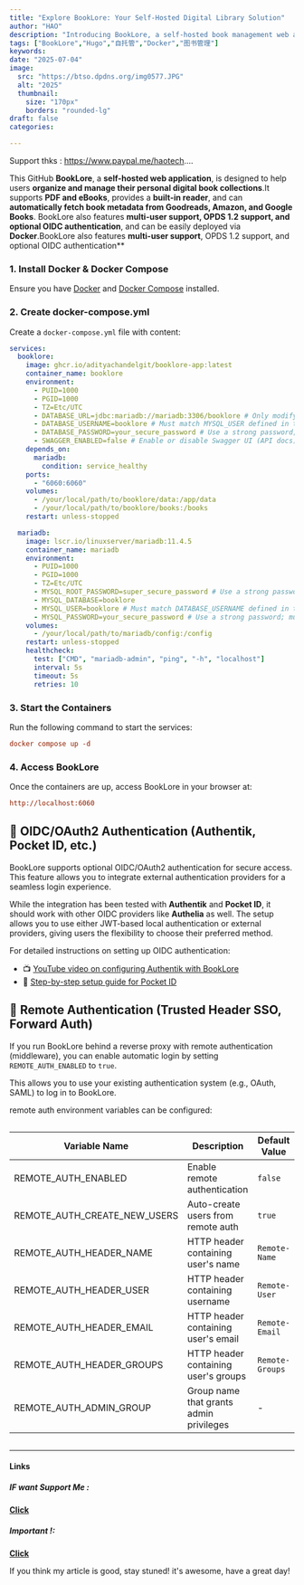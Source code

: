 ```yaml
---
title: "Explore BookLore: Your Self-Hosted Digital Library Solution"
author: "HAO"
description: "Introducing BookLore, a self-hosted book management web application, including features, deployment guides, and a technology stack to help you quickly build your personal digital library."
tags: ["BookLore","Hugo","自托管","Docker","图书管理"]
keywords:
date: "2025-07-04"
image:
  src: "https://btso.dpdns.org/img0577.JPG"
  alt: "2025"
  thumbnail:
    size: "170px"
    borders: "rounded-lg"
draft: false
categories:

---
```


Support thks : https://www.paypal.me/haotech....
<!--more-->

This GitHub **BookLore**, a **self-hosted web application**, is designed to help users **organize and manage their personal digital book collections**.It supports **PDF and eBooks**, provides a **built-in reader**, and can **automatically fetch book metadata from Goodreads, Amazon, and Google Books**. BookLore also features **multi-user support, OPDS 1.2 support, and optional OIDC authentication**, and can be easily deployed via **Docker**.BookLore also features **multi-user support**, OPDS 1.2 support, and optional OIDC authentication**

### 1. Install Docker & Docker Compose

Ensure you have [Docker](https://docs.docker.com/get-docker/) and [Docker Compose](https://docs.docker.com/compose/install/) installed.

### 2. Create docker-compose.yml

Create a `docker-compose.yml` file with content:

```yaml
services:
  booklore:
    image: ghcr.io/adityachandelgit/booklore-app:latest
    container_name: booklore
    environment:
      - PUID=1000
      - PGID=1000
      - TZ=Etc/UTC
      - DATABASE_URL=jdbc:mariadb://mariadb:3306/booklore # Only modify this if you're familiar with JDBC and your database setup
      - DATABASE_USERNAME=booklore # Must match MYSQL_USER defined in the mariadb container
      - DATABASE_PASSWORD=your_secure_password # Use a strong password; must match MYSQL_PASSWORD defined in the mariadb container 
      - SWAGGER_ENABLED=false # Enable or disable Swagger UI (API docs). Set to 'true' to allow access; 'false' to block access (recommended for production).
    depends_on:
      mariadb:
        condition: service_healthy
    ports:
      - "6060:6060"
    volumes:
      - /your/local/path/to/booklore/data:/app/data
      - /your/local/path/to/booklore/books:/books
    restart: unless-stopped

  mariadb:
    image: lscr.io/linuxserver/mariadb:11.4.5
    container_name: mariadb
    environment:
      - PUID=1000
      - PGID=1000
      - TZ=Etc/UTC
      - MYSQL_ROOT_PASSWORD=super_secure_password # Use a strong password for the database's root user, should be different from MYSQL_PASSWORD
      - MYSQL_DATABASE=booklore
      - MYSQL_USER=booklore # Must match DATABASE_USERNAME defined in the booklore container
      - MYSQL_PASSWORD=your_secure_password # Use a strong password; must match DATABASE_PASSWORD defined in the booklore container
    volumes:
      - /your/local/path/to/mariadb/config:/config
    restart: unless-stopped
    healthcheck:
      test: ["CMD", "mariadb-admin", "ping", "-h", "localhost"]
      interval: 5s
      timeout: 5s
      retries: 10
```

### 3. Start the Containers

Run the following command to start the services:

```ini
docker compose up -d
```

### 4. Access BookLore

Once the containers are up, access BookLore in your browser at:

```ini
http://localhost:6060
```

## 🔑 OIDC/OAuth2 Authentication (Authentik, Pocket ID, etc.)

BookLore supports optional OIDC/OAuth2 authentication for secure access. This feature allows you to integrate external authentication providers for a seamless login experience.

While the integration has been tested with **Authentik** and **Pocket ID**, it should work with other OIDC providers like **Authelia** as well. The setup allows you to use either JWT-based local authentication or external providers, giving users the flexibility to choose their preferred method.

For detailed instructions on setting up OIDC authentication:

- 📺 [YouTube video on configuring Authentik with BookLore](https://www.youtube.com/watch?v=r6Ufh9ldF9M)
- 📘 [Step-by-step setup guide for Pocket ID](docs/OIDC-Setup-With-PocketID.md)

## 🔐 Remote Authentication (Trusted Header SSO, Forward Auth)

If you run BookLore behind a reverse proxy with remote authentication (middleware),
you can enable automatic login by setting `REMOTE_AUTH_ENABLED` to `true`.

This allows you to use your existing authentication system (e.g., OAuth, SAML) to log in to BookLore.

remote auth environment variables can be configured:

<div style="overflow-x:auto; -webkit-overflow-scrolling:touch;">

| Variable Name                | Description                             | Default Value                                                       |
|------------------------------|-----------------------------------------|---------------------------------------------------------------------|
| REMOTE_AUTH_ENABLED          | Enable remote authentication            | `false`                                                             |
| REMOTE_AUTH_CREATE_NEW_USERS | Auto-create users from remote auth      | `true`                                                              |
| REMOTE_AUTH_HEADER_NAME      | HTTP header containing user's name      | `Remote-Name`                                                       |
| REMOTE_AUTH_HEADER_USER      | HTTP header containing username         | `Remote-User`                                                       |
| REMOTE_AUTH_HEADER_EMAIL     | HTTP header containing user's email     | `Remote-Email`                                                      |
| REMOTE_AUTH_HEADER_GROUPS    | HTTP header containing user's groups    | `Remote-Groups`                                                     |
| REMOTE_AUTH_ADMIN_GROUP      | Group name that grants admin privileges | -

</div>

---

#### **Links**

##### **<font style="background: "> IF want Support Me :</font>** 
**[Click](https://www.paypal.me/haotech)**

##### **<font style="background: "> Important !: </font>** 
**[Click](https://www.patreon.com/hao8?utm_medium=unknown&utm_source=join_link&utm_campaign=creatorshare_creator&utm_content=copyLink)**

If you think my article is good, stay stuned! it's awesome, have a great day!

